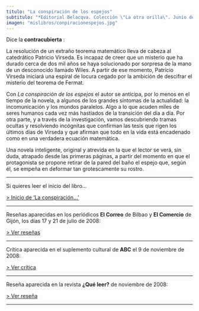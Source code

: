```yaml
---
titulo: "La conspiración de los espejos"
subtitulo: "*Editorial Belacqva. Colección \"La otra orilla\". Junio de 2008*. 445 págs"
imagen: "mislibros/conpiracionespejos.jpg"
---
```

Dice la **contracubierta** :

La resolución de un extraño teorema matemático lleva de cabeza al catedrático
Patricio Virseda. Es incapaz de creer que un misterio que ha durado cerca de
dos mil años se haya solucionado por sorpresa de la mano de un desconocido
llamado Wiles. A partir de ese momento, Patricio Virseda iniciará una espiral
de locura cegado por la ambición de descifrar el misterio del teorema de
Fermat.

Con _La conspiración de los espejos_ el autor se anticipa, por lo menos en el
tiempo de la novela, a algunos de los grandes síntomas de la actualidad: la
incomunicación y los mundos paralelos. Algo a lo que acuden miles de seres
humanos cada vez más hastiados de la transición del día a día. Por otra
parte, y a través de la investigación, vamos descubriendo tramas ocultas y
resolviendo incógnitas que confirman las tesis que rigen los últimos días de
Virseda y que afirman que todo en la vida está encadenado como en una
verdadera ecuación matemática.

Una novela inteligente, original y atrevida en la que el lector se verá, sin
duda, atrapado desde las primeras páginas, a partir del momento en que el
protagonista se propone retirar de la pared del baño el espejo que, según él,
se empeña en deformar tan grotescamente su rostro.

* * *

Si quieres leer el inicio del libro…

[> Inicio de ‘La conspiración…’](/ver/paraleer/conspiracion_inicio)

* * *

Reseñas aparecidas en los periódicos **El Correo** de Bilbao y **El
Comercio** de Gijón, los días 17 y 21 de julio de 2008:

[> Ver reseñas](/ver/paraleer/conspiracion_correo)

* * *

Crítica aparecida en el suplemento cultural de **ABC** el 9 de noviembre de
2008:

[> Ver crítica](/ver/paraleer/conspiracion_abc)

* * *

Reseña aparecida en la revista **¿Qué leer?** de noviembre de 2008:

[> Ver reseña](/ver/paraleer/conspiracion_queleer)

* * *
